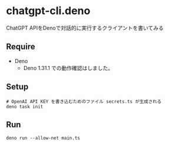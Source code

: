 # chatgpt-cli.deno
ChatGPT APIをDenoで対話的に実行するクライアントを書いてみる

## Require

- Deno
    - Deno 1.31.1 での動作確認はしました。

## Setup

```console
# OpenAI API KEY を書き込むためのファイル secrets.ts が生成される
deno task init
```

## Run

```console
deno run --allow-net main.ts
```
